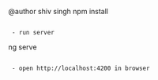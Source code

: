 @author shiv singh
npm install 
~~~

 - run server
~~~
ng serve
~~~

 - open http://localhost:4200 in browser
